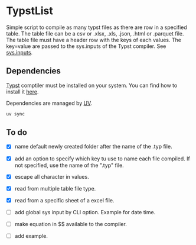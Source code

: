 # TypstList

Simple script to compile as many typst files as there are row in a specified table. The table file can be a csv or .xlsx, .xls, .json, .html or .parquet file. The table file must have a header row with the keys of each values. The key=value are passed to the sys.inputs of the Typst compiler.  See [sys.inputs](https://typst.app/docs/reference/foundations/sys).

## Dependencies

[Typst](https://typst.app/#start) comptiler must be installed on your system. You can find how to install it [here](https://github.com/typst/typst).

Dependencies are managed by [UV](https://docs.astral.sh/uv/).
```bash
uv sync
```

## To do
- [x] name default newly created folder after the name of the .typ file.
- [x] add an option to specify which key tu use to name each file compiled. If not specified, use the name of the ".typ" file.
- [x] escape all character in values.
- [x] read from multiple table file type.
- [x] read from a specific sheet of a excel file.
- [ ] add global sys input by CLI option. Example for date time.
- [ ] make equation in $$ available to the compiler.
- [ ] add example.

